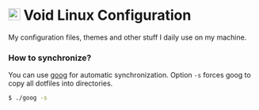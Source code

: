 # <img src="https://voidlinux.org/assets/img/void_bg.png" width="24" /> Void Linux Configuration

My configuration files, themes and other stuff I daily use on my machine.

### How to synchronize?

You can use [goog](./goog) for automatic synchronization. Option `-s` forces goog to copy all dotfiles into directories.

```sh
$ ./goog -s
```
